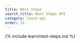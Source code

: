 ```yaml
---
title: Next Steps
search_title: Next Steps API
category: learn-api
order: 11
---
```


{% include learn/next-steps.md %}
